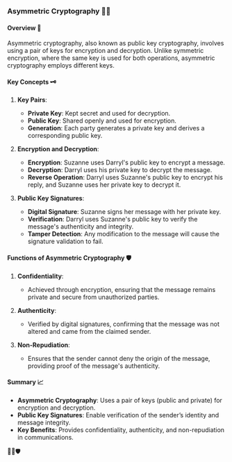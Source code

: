 ### Asymmetric Cryptography 🔐🔑

#### **Overview** 🌟

Asymmetric cryptography, also known as public key cryptography, involves using a pair of keys for encryption and decryption. Unlike symmetric encryption, where the same key is used for both operations, asymmetric cryptography employs different keys.

#### **Key Concepts** 🗝️

1. **Key Pairs**:
   - **Private Key**: Kept secret and used for decryption.
   - **Public Key**: Shared openly and used for encryption.
   - **Generation**: Each party generates a private key and derives a corresponding public key.

2. **Encryption and Decryption**:
   - **Encryption**: Suzanne uses Darryl's public key to encrypt a message.
   - **Decryption**: Darryl uses his private key to decrypt the message.
   - **Reverse Operation**: Darryl uses Suzanne's public key to encrypt his reply, and Suzanne uses her private key to decrypt it.

3. **Public Key Signatures**:
   - **Digital Signature**: Suzanne signs her message with her private key.
   - **Verification**: Darryl uses Suzanne's public key to verify the message's authenticity and integrity.
   - **Tamper Detection**: Any modification to the message will cause the signature validation to fail.

#### **Functions of Asymmetric Cryptography** 🛡️

1. **Confidentiality**:
   - Achieved through encryption, ensuring that the message remains private and secure from unauthorized parties.

2. **Authenticity**:
   - Verified by digital signatures, confirming that the message was not altered and came from the claimed sender.

3. **Non-Repudiation**:
   - Ensures that the sender cannot deny the origin of the message, providing proof of the message's authenticity.

#### **Summary** 📈

- **Asymmetric Cryptography**: Uses a pair of keys (public and private) for encryption and decryption.
- **Public Key Signatures**: Enable verification of the sender’s identity and message integrity.
- **Key Benefits**: Provides confidentiality, authenticity, and non-repudiation in communications.

🔐📜🛡️